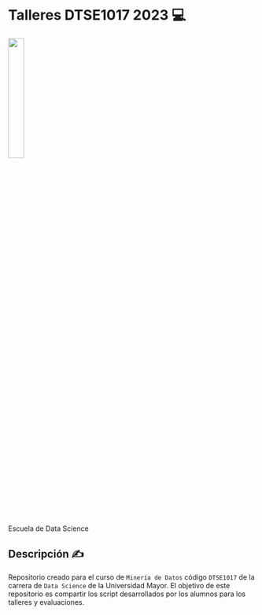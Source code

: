 # Talleres DTSE1017 2023 💻

<img src="https://www.uma.es/media/fotos/image_37483.jpeg" width="25%">

Escuela de Data Science

## Descripción ✍️

Repositorio creado para el curso de `Minería de Datos` código `DTSE1017` de la carrera de `Data Science` de la Universidad Mayor. El objetivo de este repositorio es compartir los script desarrollados por los alumnos para los talleres y evaluaciones.

